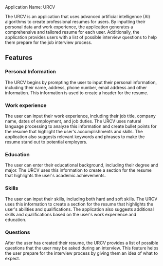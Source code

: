 Application Name: URCV

The URCV is an application that uses advanced artificial intelligence (AI) algorithms to create professional resumes for users. By inputting their personal data and work experience, the application generates a comprehensive and tailored resume for each user. Additionally, the application provides users with a list of possible interview questions to help them prepare for the job interview process.

## Features

### Personal Information
The URCV begins by prompting the user to input their personal information, including their name, address, phone number, email address and other information. This information is used to create a header for the resume.

### Work experience
The user can input their work experience, including their job title, company name, dates of employment, and job duties. The URCV uses natural language processing to analyze this information and create bullet points for the resume that highlight the user's accomplishments and skills. The application also suggests relevant keywords and phrases to make the resume stand out to potential employers.

### Education
The user can enter their educational background, including their degree and major. The URCV uses this information to create a section for the resume that highlights the user's academic achievements.

### Skills
The user can input their skills, including both hard and soft skills. The URCV uses this information to create a section for the resume that highlights the user's abilities and qualifications. The application also suggests additional skills and qualifications based on the user's work experience and education.

### Questions
After the user has created their resume, the URCV provides a list of possible questions that the user may be asked during an interview. This feature helps the user prepare for the interview process by giving them an idea of what to expect.
